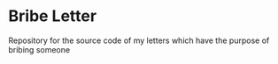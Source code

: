 # Bribe Letter
Repository for the source code of my letters which have the purpose of bribing someone
